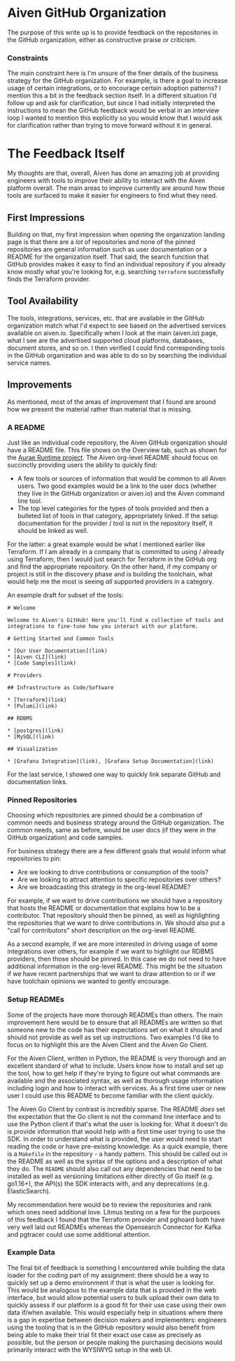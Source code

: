 # Aiven GitHub Organization

The purpose of this write up is to provide feedback on the repositories in the GitHub organization, either as constructive praise or criticism.

### Constraints

The main constraint here is I'm unsure of the finer details of the business strategy for the GitHub organization. For example, is there a goal to increase usage of certain integrations, or to encourage certain adoption patterns? I mention this a bit in the feedback section itself. In a different situation I'd follow up and ask for clarification, but since I had initially interpreted the instructions to mean the GitHub feedback would be verbal in an interview loop I wanted to mention this explicitly so you would know that I would ask for clarification rather than trying to move forward without it in general.

# The Feedback Itself

My thoughts are that, overall, Aiven has done an amazing job at providing engineers with tools to improve their ability to interact with the Aiven platform overall. The main areas to improve currently are around how those tools are surfaced to make it easier for engineers to find what they need.

## First Impressions

Building on that, my first impression when opening the organization landing page is that there are a _lot_ of repositories and none of the pinned repositories are general information such as user documentation or a README for the organization itself. That said, the search function that GitHub provides makes it easy to find an individual repository if you already know mostly what you're looking for, e.g. searching `terraform` successfully finds the Terraform provider.

## Tool Availability

The tools, integrations, services, etc. that are available in the GitHub organization match what I'd expect to see based on the advertised services available on aiven.io. Specifically when I look at the main (aiven.io) page, what I see are the advertised supported cloud platforms, databases, document stores, and so on. I then verified I could find corresponding tools in the GitHub organization and was able to do so by searching the individual service names.

## Improvements

As mentioned, most of the areas of improvement that I found are around how we present the material rather than material that is missing. 

### A README

Just like an individual code repository, the Aiven GitHub organization should have a README file. This file shows on the Overview tab, such as shown for the [Aurae Runtime project](https://github.com/aurae-runtime). The Aiven org-level README should focus on succinctly providing users the ability to quickly find:

* A few tools or sources of information that would be common to all Aiven users. Two good examples would be a link to the user docs (whether they live in the GitHub organization or aiven.io) and the Aiven command line tool.
* The top level categories for the types of tools provided and then a bulleted list of tools in that category, appropriately linked. If the setup documentation for the provider / tool is not in the repository itself, it should be linked as well.

For the latter: a great example would be what I mentioned earlier like Terraform. If I am already in a company that is committed to using / already using Terraform, then I would just search for Terraform in the GitHub org and find the appropriate repository. On the other hand, if my company or project is still in the discovery phase and is building the toolchain, what would help me the most is seeing _all_ supported providers in a category.

An example draft for subset of the tools:

```
# Welcome

Welcome to Aiven's GitHub! Here you'll find a collection of tools and integrations to fine-tune how you interact with our platform.

# Getting Started and Common Tools

* [Our User Documentation](link)
* [Aiven CLI](link)
* [Code Samples](link)

# Providers 

## Infrastructure as Code/Software

* [Terraform](link)
* [Pulumi](link)

## RDBMS

* [postgres](link)
* [MySQL](link)

## Visualization

* [Grafana Integration](link), [Grafana Setup Documentation](link)
```

For the last service, I showed one way to quickly link separate GitHub and documentation links.

### Pinned Repositories

Choosing which repositories are pinned should be a combination of common needs and business strategy around the GitHub organization. The common needs, same as before, would be user docs (if they were in the GitHub organization) and code samples.

For business strategy there are a few different goals that would inform what repositories to pin:

* Are we looking to drive contributions or consumption of the tools?
* Are we looking to attract attention to specific repositories over others?
* Are we broadcasting this strategy in the org-level README?

For example, if we want to drive contributions we should have a repository that hosts the README or documentation that explains how to be a contributor. That repository should then be pinned, as well as highlighting the repositories that we want to drive contributions in. We should also put a "call for contributors" short description on the org-level README.

As a second example, if we are more interested in driving usage of some integrations over others, for example if we want to highlight our RDBMS providers, then those should be pinned. In this case we do not need to have additional information in the org-level README. This might be the situation if we have recent partnerships that we want to draw attention to or if we have toolchain opinions we wanted to gently encourage.

### Setup READMEs

Some of the projects have more thorough READMEs than others. The main improvement here would be to ensure that all READMEs are written so that someone new to the code has their expectations set on what it should and should not provide as well as set up instructions. Two examples I'd like to focus on to highlight this are the Aiven Client and the Aiven Go Client.

For the Aiven Client, written in Python, the README is very thorough and an excellent standard of what to include. Users know how to install and set up the tool, how to get help if they're trying to figure out what commands are available and the associated syntax, as well as thorough usage information including login and how to interact with services. As a first time user or new user I could use this README to become familiar with the client quickly.

The Aiven Go Client by contrast is incredibly sparse. The README _does_ set the expectation that the Go client is not the command line interface and to use the Python client if that's what the user is looking for. What it doesn't do is provide information that would help with a first time user trying to use the SDK. In order to understand what is provided, the user would need to start reading the code or have pre-existing knowledge. As a quick example, there is a `Makefile` in the repository - a handy pattern. This should be called out in the README as well as the syntax of the options and a description of what they do. The `README` should also call out any dependencies that need to be installed as well as versioning limitations either directly of Go itself (e.g. go1.16+), the API(s) the SDK interacts with, and any deprecations (e.g. ElasticSearch).

My recommendation here would be to review the repositories and rank which ones need additional love. Litmus testing on a few for the purposes of this feedback I found that the Terraform provider and pghoard both have very well laid out READMEs whereas the Opensearch Connector for Kafka and pgtracer could use some additional attention.

### Example Data


The final bit of feedback is something I encountered while building the data loader for the coding part of my assignment: there should be a way to quickly set up a demo environment if that is what the user is looking for. This would be analogous to the example data that is provided in the web interface, but would allow potential users to bulk upload their own data to quickly assess if our platform is a good fit for their use case using their own data if/when available. This would especially help in situations where there is a gap in expertise between decision makers and implementers: engineers using the tooling that is in the GitHub repository would also benefit from being able to make their trial fit their exact use case as precisely as possible, but the person or people making the purchasing decisions would primarily interact with the WYSIWYG setup in the web UI.